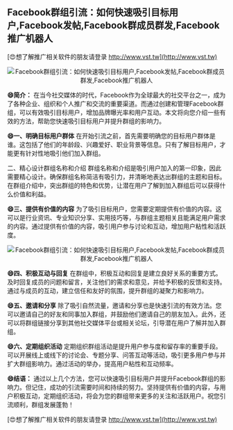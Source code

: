 ## **Facebook群组引流：如何快速吸引目标用户,Facebook发帖,Facebook群成员群发,Facebook推广机器人**

[😍想了解推广相关软件的朋友请登录 http://www.vst.tw](http://www.vst.tw)

 <center><img src="https://vst.tw/MP4/tuiguang/png/0.png" alt="Facebook群组引流：如何快速吸引目标用户,Facebook发帖,Facebook群成员群发,Facebook推广机器人"></center>

**😄简介：**
在当今社交媒体的时代，Facebook作为全球最大的社交平台之一，成为了各种企业、组织和个人推广和交流的重要渠道。而通过创建和管理Facebook群组，可以有效吸引目标用户，增加品牌曝光率和用户互动。本文将向您介绍一些有效的方法，帮助您快速吸引目标用户并提升群组的影响力。

**😄一、明确目标用户群体**
在开始引流之前，首先需要明确您的目标用户群体是谁。这包括了他们的年龄段、兴趣爱好、职业背景等信息。只有了解目标用户，才能更有针对性地吸引他们加入群组。

二、精心设计群组名称和介绍
群组名称和介绍是吸引用户加入的第一印象，因此需要精心设计。确保群组名称简洁有吸引力，并清晰地表达出群组的主题和目标。在群组介绍中，突出群组的特色和优势，让潜在用户了解到加入群组后可以获得什么价值和利益。

**😄三、提供有价值的内容**
为了吸引目标用户，您需要定期提供有价值的内容。这可以是行业资讯、专业知识分享、实用技巧等，与群组主题相关且能满足用户需求的内容。通过提供有价值的内容，吸引用户参与讨论和互动，增加用户粘性和活跃度。

 <center><img src="https://vst.tw/MP4/tuiguang/png/7.png" alt="Facebook群组引流：如何快速吸引目标用户,Facebook发帖,Facebook群成员群发,Facebook推广机器人"></center>

**😄四、积极互动与回复**
在群组中，积极互动和回复是建立良好关系的重要方式。及时回复成员的问题和留言，关注他们的需求和意见，并给予积极的反馈和支持。通过与成员的互动，建立信任和友好的氛围，提升群组的凝聚力和影响力。

**😄五、邀请和分享**
除了吸引自然流量，邀请和分享也是快速引流的有效方法。您可以邀请自己的好友和同事加入群组，并鼓励他们邀请自己的朋友加入。此外，还可以将群组链接分享到其他社交媒体平台或相关论坛，引导潜在用户了解并加入群组。

**😄六、定期组织活动**
定期组织群组活动是提升用户参与度和留存率的重要手段。可以开展线上或线下的讨论会、专题分享、问答互动等活动，吸引更多用户参与并扩大群组影响力。通过活动的举办，提高用户粘性和互动频率。

**😄结语：**
通过以上几个方法，您可以快速吸引目标用户并提升Facebook群组的影响力。但记住，成功的引流需要时间和持续的努力。坚持提供有价值的内容，与用户积极互动，定期组织活动，将会为您的群组带来更多的关注和活跃用户。祝您引流顺利，群组发展蓬勃！

[😍想了解推广相关软件的朋友请登录 http://www.vst.tw](http://www.vst.tw)



